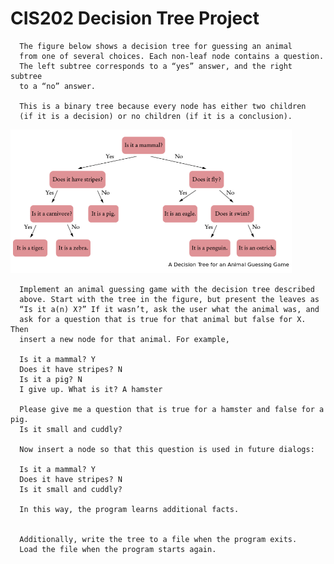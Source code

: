 # CIS202 Decision Tree Project

      The figure below shows a decision tree for guessing an animal 
      from one of several choices. Each non-leaf node contains a question. 
      The left subtree corresponds to a “yes” answer, and the right subtree 
      to a “no” answer.  

      This is a binary tree because every node has either two children 
      (if it is a decision) or no children (if it is a conclusion). 

<img src="./figure.png" width="450px" height="230px" alt="Figure of Decision Tree">

      Implement an animal guessing game with the decision tree described 
      above. Start with the tree in the figure, but present the leaves as 
      “Is it a(n) X?” If it wasn’t, ask the user what the animal was, and 
      ask for a question that is true for that animal but false for X. Then 
      insert a new node for that animal. For example,

      Is it a mammal? Y  
      Does it have stripes? N  
      Is it a pig? N  
      I give up. What is it? A hamster  

      Please give me a question that is true for a hamster and false for a pig.
      Is it small and cuddly?  

      Now insert a node so that this question is used in future dialogs:  

      Is it a mammal? Y  
      Does it have stripes? N  
      Is it small and cuddly?  

      In this way, the program learns additional facts.

  
      Additionally, write the tree to a file when the program exits. 
      Load the file when the program starts again.
